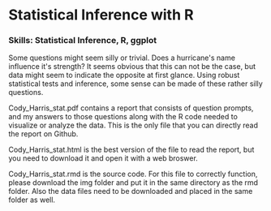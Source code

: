 # Statistical Inference with R
### Skills: Statistical Inference, R, ggplot

Some questions might seem silly or trivial. Does a hurricane's name influence it's strength? It seems obvious that this can not be the case, but data might seem to indicate the opposite at first glance. Using robust statistical tests and inference, some sense can be made of these rather silly questions.

Cody_Harris_stat.pdf contains a report that consists of question prompts, and my answers to those questions along with the R code needed to visualize or analyze the data. This is the only file that you can directly read the report on Github.

Cody_Harris_stat.html is the best version of the file to read the report, but you need to download it and open it with a web broswer.

Cody_Harris_stat.rmd is the source code. For this file to correctly function, please download the img folder and put it in the same directory as the rmd folder. Also the data files need to be downloaded and placed in the same folder as well.
